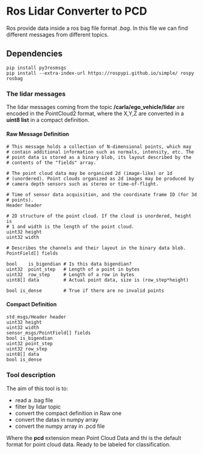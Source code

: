 # Ros Lidar Converter to PCD
Ros provide data inside a ros bag file format *.bag*. In this file we
can find different messages from different topics.
## Dependencies
```
pip install py3rosmsgs
pip install --extra-index-url https://rospypi.github.io/simple/ rospy rosbag
```
### The lidar messages
The lidar messages coming from the topic **/carla/ego_vehicle/lidar** are
encoded in the PointCloud2 format, where the X,Y,Z are converted in a 
**uint8 list** in a compact definition.

#### Raw Message Definition
```
# This message holds a collection of N-dimensional points, which may
# contain additional information such as normals, intensity, etc. The
# point data is stored as a binary blob, its layout described by the
# contents of the "fields" array.

# The point cloud data may be organized 2d (image-like) or 1d
# (unordered). Point clouds organized as 2d images may be produced by
# camera depth sensors such as stereo or time-of-flight.

# Time of sensor data acquisition, and the coordinate frame ID (for 3d
# points).
Header header

# 2D structure of the point cloud. If the cloud is unordered, height is
# 1 and width is the length of the point cloud.
uint32 height
uint32 width

# Describes the channels and their layout in the binary data blob.
PointField[] fields

bool    is_bigendian # Is this data bigendian?
uint32  point_step   # Length of a point in bytes
uint32  row_step     # Length of a row in bytes
uint8[] data         # Actual point data, size is (row_step*height)

bool is_dense        # True if there are no invalid points
```

#### Compact Definition
```
std_msgs/Header header
uint32 height
uint32 width
sensor_msgs/PointField[] fields
bool is_bigendian
uint32 point_step
uint32 row_step
uint8[] data
bool is_dense
```

### Tool description
The aim of this tool is to:
- read a .bag file
- filter by lidar topic
- convert the compact definition in Raw one
- convert the datas in numpy array
- convert the numpy array in .pcd file

Where the **pcd** extension mean Point Cloud Data and thi is the
default format for point cloud data. Ready to be labeled for classification.